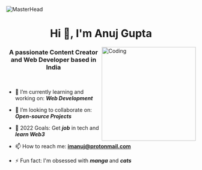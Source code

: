 ![MasterHead](https://qph.fs.quoracdn.net/main-qimg-fa7b4bdc3b2f73e749e5c2c646d4ae13)



<h1 align="center">Hi 👋, I'm Anuj Gupta</h1>
<img align="right" alt="Coding" height="250" src="https://64.media.tumblr.com/6c159a5061d0c2c0557a55febe6fb4a1/3c8908dd56f577bb-f7/s400x600/b6fdcd009521d47c29cf7b4202d42c5a85f1a390.gifv">
<h3 align="center">A passionate <strong>Content Creator</strong> and <strong>Web Developer</strong> based in India</h3>


<!--

<img align="right" alt="Coding" width="400" src="https://camo.githubusercontent.com/5ddf73ad3a205111cf8c686f687fc216c2946a75005718c8da5b837ad9de78c9/68747470733a2f2f7468756d62732e6766796361742e636f6d2f4576696c4e657874446576696c666973682d736d616c6c2e676966">

-->




<br />


- 🌱 I’m currently learning and working on: ***Web Development***

- 👯 I’m looking to collaborate on: ***Open-source Projects***

- 🥅 2022 Goals: Get ***job*** in tech and ***learn Web3***

- 📫 How to reach me: **imanuj@protonmail.com**

- ⚡ Fun fact: I'm obsessed with ***manga*** and ***cats***

<br />
<br />
